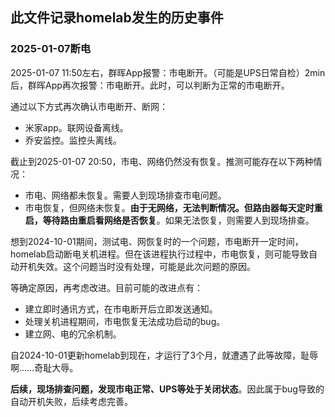 ## 此文件记录homelab发生的历史事件

### 2025-01-07断电

2025-01-07 11:50左右，群晖App报警：市电断开。（可能是UPS日常自检）2min后，群晖App再次报警：市电断开。此时，可以判断为正常的市电断开。

通过以下方式再次确认市电断开、断网：
- 米家app。联网设备离线。
- 乔安监控。监控头离线。

截止到2025-01-07 20:50，市电、网络仍然没有恢复。推测可能存在以下两种情况：
- 市电、网络都未恢复。需要人到现场排查市电问题。
- 市电恢复，但网络未恢复。**由于无网络，无法判断情况。但路由器每天定时重启，等待路由重启看网络是否恢复**。如果无法恢复，则需要人到现场排查。

想到2024-10-01期间，测试电、网恢复时的一个问题，市电断开一定时间，homelab启动断电关机进程。但在该进程执行过程中，市电恢复，则可能导致自动开机失效。这个问题当时没有处理，可能是此次问题的原因。

等确定原因，再考虑改进。目前可能的改进点有：
- 建立即时通讯方式，在市电断开后立即发送通知。
- 处理关机进程期间，市电恢复无法成功启动的bug。
- 建立网、电的冗余机制。

自2024-10-01更新homelab到现在，才运行了3个月，就遭遇了此等故障，耻辱啊……奇耻大辱。

**后续，现场排查问题，发现市电正常、UPS等处于关闭状态**。因此属于bug导致的自动开机失败，后续考虑完善。
